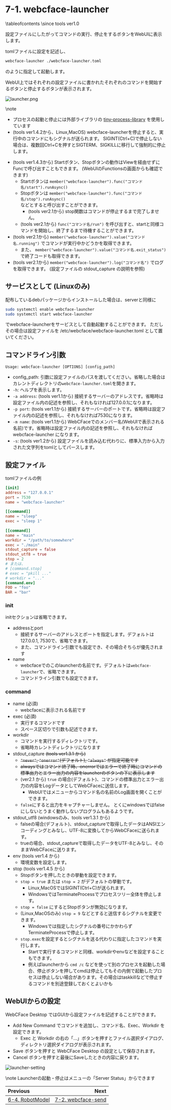 # 7-1. webcface-launcher

\tableofcontents
\since tools ver1.0

設定ファイルにしたがってコマンドの実行、停止をするボタンをWebUIに表示します。

tomlファイルに設定を記述し、
```sh
webcface-launcher ./webcface-launcher.toml
```
のように指定して起動します。

WebUI上ではそれぞれの設定ファイルに書かれたそれぞれのコマンドを開始するボタンと停止するボタンが表示されます。

![launcher.png](https://github.com/na-trium-144/webcface/raw/main/docs/images/launcher.png)

\note
* プロセスの起動と停止には外部ライブラリの [tiny-process-library](https://gitlab.com/eidheim/tiny-process-library/) を使用しています
* (tools ver1.4.2から、Linux,MacOS) webcface-launcherを停止すると、実行中のコマンドにもシグナルが送られます。
SIGINT(Ctrl+C)で停止しない場合は、複数回Ctrl+Cを押すとSIGTERM、SIGKILLに移行して強制的に停止します。

<span></span>

* (tools ver1.4.3から) Startボタン、Stopボタンの動作はViewを経由せずにFuncで呼び出すこともできます。
(WebUIのFunctionsの画面からも確認できます)
    * Startボタンは `member("webcface-launcher").func("コマンド名/start").runAsync()`
    * Stopボタンは `member("webcface-launcher").func("コマンド名/stop").runAsync()`  
    などとすると呼び出すことができます。
        * (tools ver2.1から) stop関数はコマンドが停止するまで完了しません。
    * (tools ver2.1から) `func("コマンド名/run")` を呼び出すと、startと同様コマンドを開始し、終了するまで待機することができます。
* (tools ver2.1から) `member("webcface-launcher").value("コマンド名.running")` でコマンドが実行中かどうかを取得できます。
    * また、 `member("webcface-launcher").value("コマンド名.exit_status")` で終了コードも取得できます。
* (tools ver2.1から) `member("webcface-launcher").log("コマンド名")` でログを取得できます。
(設定ファイルの stdout_capture の説明を参照)

## サービスとして (Linuxのみ)
配布しているdebパッケージからインストールした場合は、serverと同様に
```sh
sudo systemctl enable webcface-launcher
sudo systemctl start webcface-launcher
```
でwebcface-launcherをサービスとして自動起動することができます。
ただしその場合は設定ファイルを /etc/webcface/webcface-launcher.toml として置いてください。

## コマンドライン引数
```
Usage: webcface-launcher [OPTIONS] [config_path]
```
* config_path: 引数に設定ファイルのパスを渡してください。省略した場合はカレントディレクトリの`webcface-launcher.toml`を開きます。
* `-h`: ヘルプを表示します。
* `-a address`:  (tools ver1.1から) 接続するサーバーのアドレスです。省略時は設定ファイル内の記述を参照し、それもなければ127.0.0.1になります。
* `-p port`:  (tools ver1.1から) 接続するサーバーのポートです。省略時は設定ファイル内の記述を参照し、それもなければ7530になります。
* `-m name`:  (tools ver1.1から) WebCFaceでのメンバー名(WebUIで表示される名前)です。省略時は設定ファイル内の記述を参照し、それもなければ webcface-launcher になります。
* `-s`: (tools ver1.2から) 設定ファイルを読み込む代わりに、標準入力から入力された文字列をtomlとしてパースします。

## 設定ファイル
tomlファイルの例

```toml
[init]
address = "127.0.0.1"
port = 7530
name = "webcface-launcher"
 
[[command]]
name = "sleep"
exec = "sleep 1"
 
[[command]]
name = "main"
workdir = "/path/to/somewhere"
exec = "./main"
stdout_capture = false
stdout_utf8 = true
stop = 2
# または、
# [command.stop]
# exec = "pkill ..."
# workdir = "..."
[command.env]
FOO = "foo"
BAR = "bar"
```

### init
initセクションは省略できます。

* addressとport
    * 接続するサーバーのアドレスとポートを指定します。デフォルトは127.0.0.1, 7530で、省略できます。
    * また、コマンドライン引数でも設定でき、その場合そちらが優先されます
* name
    * webcfaceでのこのlauncherの名前です。デフォルトは`webcface-launcher`で、省略できます。
    * コマンドライン引数でも設定できます。

### command
* name (必須)
    * webcfaceに表示される名前です
* exec (必須)
    * 実行するコマンドです
    * スペース区切りで引数も記述できます。
* workdir
    * コマンドを実行するディレクトリです。
    * 省略時カレントディレクトリになります
* stdout_capture <del>(tools ver1.3.1 から)</del>
    * <del>`"never"`, `"onerror"`(デフォルト), `"always"` が指定可能です</del>
    * <del>alwaysではコマンド終了時、onerrorではエラーで終了時にコマンドの標準出力とエラー出力の内容をlauncherのボタンの下に表示します</del>
    * (ver2.1 から) `true` の場合(デフォルト)、コマンドの標準出力とエラー出力の内容をLogデータとしてWebCFaceに送信します。
        * WebUIではメニューからコマンド名の名前のLog画面を開くことができます。
    * `false`にすると出力をキャプチャーしません。
    とくにwindowsではfalseにしないとうまく動作しないプログラムもあるようです。
* stdout_utf8 (windowsのみ、tools ver1.3.1 から)
    * falseの場合(デフォルト)、stdout_captureで取得したデータはANSIエンコーディングとみなし、UTF-8に変換してからWebCFaceに送られます。
    * trueの場合、stdout_captureで取得したデータをUTF-8とみなし、そのままWebCFaceに送ります。
* env (tools ver1.4 から)
    * 環境変数を設定します。
* stop (tools ver1.4.5 から)
    * Stopボタンを押したときの挙動を設定できます。
    * `stop = true` または `stop = 2` がデフォルトの挙動です。
        * Linux,MacOSではSIGINT(Ctrl+C)が送られます。
        * WindowsではTerminateProcessでプロセスツリー全体を停止します。
    * `stop = false` にするとStopボタンが無効になります。
    * (Linux,MacOSのみ) `stop = 9` などとすると送信するシグナルを変更できます。
        * Windowsでは指定したシグナルの番号にかかわらずTerminateProcessで停止します。
    * `stop.exec`を設定するとシグナルを送る代わりに指定したコマンドを実行します。
        * Startで実行するコマンドと同様、workdirやenvなどを設定することもできます。
        * 例えばlauncherから `cmd /c` などを使って別のプロセスを起動した場合、停止ボタンを押してcmdは停止してもその内側で起動したプロセスは停止しない場合があります。その場合はtaskkillなどで停止するコマンドを別途登録しておくとよいかも

## WebUIからの設定
WebCFace Desktop ではGUIから設定ファイルを記述することができます。

* Add New Command でコマンドを追加し、コマンド名、Exec、Workdir を設定できます。
    * Exec と Workdir の右の「...」ボタンを押すとファイル選択ダイアログ、ディレクトリ選択ダイアログが表示されます。
* Save ボタンを押すと WebCFace Desktop の設定として保存されます。
* Cancel ボタンを押すと最後にSaveしたときの内容に戻ります。

![launcher-setting](https://github.com/na-trium-144/webcface/raw/main/docs/images/launcher-setting.png)

\note Launcherの起動・停止はメニューの「Server Status」からできます

<div class="section_buttons">

| Previous |     Next |
|:---------|---------:|
| [6-4. RobotModel](64_robot_model.md) | [7-2. webcface-send](72_send.md) |

</div>
